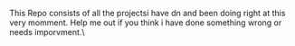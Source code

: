 This Repo consists of all the projectsi have dn and been doing right at this very momment. 
Help me out if you think i have done something wrong or needs imporvment.\
